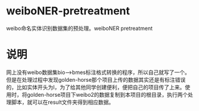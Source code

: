 # weiboNER-pretreatment
weibo命名实体识别数据集的预处理。weiboNER pretreatment

# 说明
网上没有weibo数据集bio-->bmes标注格式转换的程序，所以自己就写了一个。但是在处理过程中发现golden-horse那个项目上传的数据其实还是有标注错误的，比如实体开头为I，为了给其他同学创建便利，便把自己的项目传了上来。使用时，将golden-horse项目下weibo2的数据复制到本项目的根目录，执行两个处理脚本，就可以在result文件夹得到相应数据。
